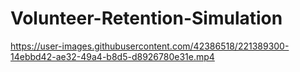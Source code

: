 # Volunteer-Retention-Simulation

https://user-images.githubusercontent.com/42386518/221389300-14ebbd42-ae32-49a4-b8d5-d8926780e31e.mp4


